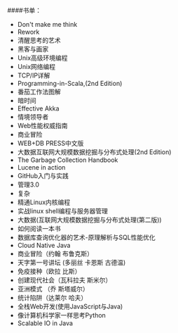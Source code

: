 ####书单：
* Don't make me think
* Rework
* 清醒思考的艺术
* 黑客与画家
* Unix高级环境编程
* Unix网络编程
* TCP/IP详解
* Programming-in-Scala,(2nd Edition)
* 番茄工作法图解
* 暗时间
* Effective Akka
* 情境领导者
* Web性能权威指南
* 商业冒险
* WEB+DB PRESS中文版
* 大数据互联网大规模数据挖掘与分布式处理(2nd Edition)
* The Garbage Collection Handbook
* Lucene in action
* GitHub入门与实践
* 管理3.0
* 复杂
* 精通Linux内核编程
* 实战linux shell编程与服务器管理
* 大数据(互联网大规模数据挖掘与分布式处理(第二版))
* 如何阅读一本书
* 数据库查询优化器的艺术-原理解析与SQL性能优化
* Cloud Native Java
* 商业冒险（约翰 布鲁克斯）
* 天字第一号讲坛 (多丽丝 卡恩斯 古德温)
* 免疫接种（欧拉 比斯）
* 创建现代社会（瓦科拉夫 斯米尔）
* 亚洲模式 （乔 斯塔威尔）
* 统计陷阱（达莱尔 哈夫）
* 全栈Web开发(使用JavaScript与Java)
* 像计算机科学家一样思考Python
* Scalable IO in Java
